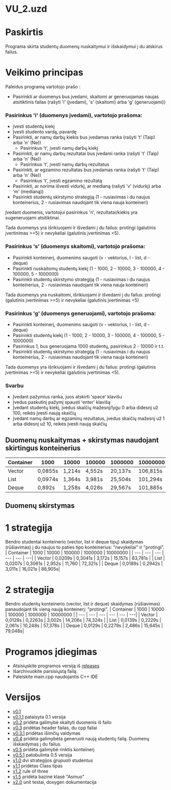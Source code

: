 # VU_2.uzd

# Paskirtis
Programa skirta studentų duomenų nuskaitymui ir išskaidymui į du atskirus failus.

# Veikimo principas
Paleidus programą vartotojo prašo :
- Pasirinkti ar duomenys bus įvedami, skaitomi ar generuojamas naujas atsitiktinis failas (rašyti 'i' (įvedami), 's' (skaitomi) arba 'g' (generuojami)) 

### Pasirinkus 'i' (duomenys įvedami), vartotojo prašoma:
- Įvesti studentų kiekį 
- Įvesti studento vardą, pavardę
- Pasirinkti, ar namų darbų kiekis bus įvedamas ranka (rašyti 't' (Taip) arba 'n' (Ne))
  - Pasirinkus 't', įvesti namų darbų kiekį
- Pasirinkti, ar namų darbų rezultatai bus įvedami ranka (rašyti 't' (Taip) arba 'n' (Ne))
  - Pasirinkus 't', įvesti namų darbų rezultatus
- Pasirinkti, ar egzamino rezultatas bus įvedamas ranka (rašyti 't' (Taip) arba 'n' (Ne))
  - Pasirinkus 't', įvesti egzamino rezultatą
- Pasirinkti, ar norima išvesti vidurkį, ar medianą (rašyti 'v' (vidurkį) arba 'm' (medianą))
- Pasirinkti studentų skirstymo strategiją (1 - rusiavimas i du naujus konteinerius, 2 - rusiavimas naudojant tik viena nauja konteineri)


Įvedant duomenis, vartotojui pasirinkus 'n', rezultatai/kiekis yra sugeneruojami atsitiktinai. 

Tada duomenys yra išrikiuojami ir išvedami į du failus: protingi (galutinis įvertinimas >=5) ir nevykeliai (galutinis įvertinimas <5).

### Pasirinkus 's' (duomenys skaitomi), vartotojo prašoma:
- Pasirinkti konteinerį, duomenims saugoti (v - vektorius, l - list, d - deque)
- Pasirinkti nuskaitomų studentų kiekį (1 - 1000, 2 - 10000, 3 - 100000, 4 - 100000, 5 - 1000000)
- Pasirinkti studentų skirstymo strategiją (1 - rusiavimas i du naujus konteinerius, 2 - rusiavimas naudojant tik viena nauja konteineri)

Tada duomenys yra nuskaitomi, išrikiuojami ir išvedami į du failus: protingi (galutinis įvertinimas >=5) ir nevykeliai (galutinis įvertinimas <5)

### Pasirinkus 'g' (duomenys generuojami), vartotojo prašoma: 
- Pasirinkti konteinerį, duomenims saugoti (v - vektorius, l - list, d - deque)
- Pasirinkti studentų kiekį (1 - 1000, 2 - 10000, 3 - 100000, 4 - 100000, 5 - 1000000)
- Pasirinkus 1, bus generuojama 1000 studentų, pasirinkus 2 - 10000 ir t.t.
- Pasirinkti studentų skirstymo strategiją (1 - rusiavimas i du naujus konteinerius, 2 - rusiavimas naudojant tik viena nauja konteineri)

Tada duomenys yra išrikiuojami ir išvedami į du failus: protingi (galutinis įvertinimas >=5) ir nevykeliai (galutinis įvertinimas <5).

### Svarbu
- Įvedant pažymius ranka, juos atskirti 'space' klavišu
- Įvedus paskutinį pažymį spausti 'enter' klavišą
- Įvedant studentų kiekį, įvedus skaičių mažesnį/lygu 0 arba didesnį už 100, reikės įvesti naują skaičių
- Įvedant namų darbų ar egzaminų rezultatus, įvedus skaičių mažesnį už 1 arba didesnį už 10, reikės įvesti naują skaičių


## Duomenų nuskaitymas + skirstymas naudojant skirtingus konteinerius
| Container | 1000 | 10000 | 100000 | 1000000 | 10000000 |
| --- | --- | --- | --- | --- | ---|
| Vector | 0,0855s | 1,214s | 4,552s | 20,137s | 106,815s |
| List | 0,0974s | 1,364s | 3,981s | 25,504s | 101,294s |
| Deque | 0,892s | 1,258s | 4,028s | 29,567s | 101,885s|

## Duomenų skirstymas
# 1 strategija
Bendro studentai konteinerio (vector, list ir deque tipų) skaidymas (rūšiavimas) į du naujus to paties tipo konteinerius: "nevykeliai" ir "protingi". 
| Container | 1000 | 10000 | 100000 | 1000000 | 10000000 |
| --- | --- | --- | --- | --- | ---|
| Vector | 0,0209s | 0,3041s | 3,172s | 15,157s | 83,781s |
| List | 0,0207s | 0,3061s | 2,952s | 11,760 | 72,321s |
| Deque | 0,0189s | 0,2942s | 3,011s | 16,021s | 88,905s|

# 2 strategija
Bendro studentų konteinerio (vector, list ir deque) skaidymas (rūšiavimas) panaudojant tik vieną naują konteinerį: "protingi". 
| Container | 1000 | 10000 | 100000 | 1000000 | 10000000 |
| --- | --- | --- | --- | --- | ---|
| Vector | 0,0128s | 0,2263s | 3,002s | 14,206s | 74,324s |
| List | 0,0139s | 0,2229s | 2,061s | 10,248s | 57,378s |
| Deque | 0,0129s | 0,2279s | 2,486s | 15,645s | 79,048s|

# Programos įdiegimas
- Atsisiųskite programos versiją iš [releases](https://github.com/gabijagleiz/VU_2.uzd/releases)
- Išarchivuokite parsisiųstą failą.
- Paleiskite main.cpp naudojantis C++ IDE

# Versijos
- [v0.1](https://github.com/gabijagleiz/VU_2.uzd/releases/tag/v0.1)
- [v0.1.1](https://github.com/gabijagleiz/VU_2.uzd/releases/tag/v.1.1) pataisyta 0.1 versija
- [v0.2](https://github.com/gabijagleiz/VU_2.uzd/releases/tag/v0.2) pridėta galimybė skaityti duomenis iš failo
- [v0.3](https://github.com/gabijagleiz/VU_2.uzd/releases/tag/v0.3) pridėtas header failas, du cpp failai
- [v0.3.1](https://github.com/gabijagleiz/VU_2.uzd/releases/tag/v0.3.1) pridėtas išimčių valdymas
- [v0.4](https://github.com/gabijagleiz/VU_2.uzd/releases/tag/v0.4) pridėta galimybėta generuoti naują studentų failą. Duomenų išskaidymas į du failus.
- [v0.5](https://github.com/gabijagleiz/VU_2.uzd/releases/tag/v0.5) pridėta galimybė rinktis konteinerį
- [v0.5.1](https://github.com/gabijagleiz/VU_2.uzd/releases/tag/v0.5.1) patobulinta 0.5 versija
- [v1.0](https://github.com/gabijagleiz/VU_2.uzd/releases/tag/v0.1) dvi strategijos grupuoti studentus
- [v1.1](https://github.com/gabijagleiz/VU_2.2uzd/releases/tag/v1.1) pridėtas Class tipas
- [v1.2](https://github.com/gabijagleiz/VU_2.2uzd/releases/tag/v1.2) rule of three
- [v1.5](https://github.com/gabijagleiz/VU_2.2uzd/releases/tag/v1.5) pridėta bazinė klasė "Asmuo"
- [v2.0](https://github.com/gabijagleiz/VU_2.2uzd/releases/tag/v2.0) unit testai, doxygen dokumentacija
